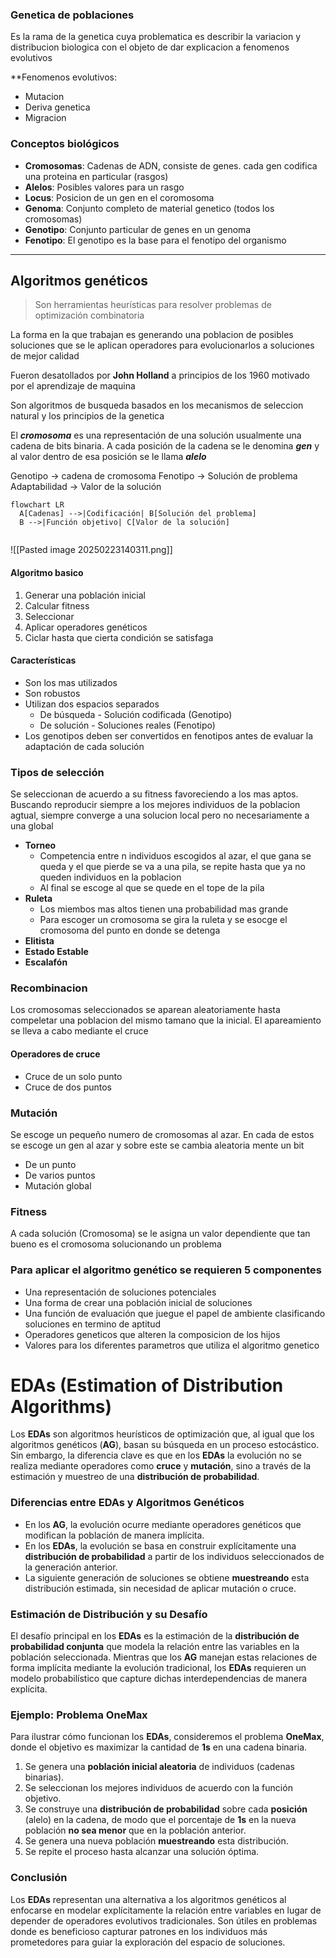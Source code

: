 ### Genetica de poblaciones

Es la rama de la genetica cuya problematica es describir la variacion y distribucion biologica con el objeto de dar explicacion a fenomenos evolutivos

**Fenomenos evolutivos:
- Mutacion
- Deriva genetica
- Migracion
### Conceptos biológicos

- **Cromosomas**: Cadenas de ADN, consiste de genes. cada gen codifica una proteina en particular (rasgos)
- **Alelos**: Posibles valores para un rasgo
- **Locus**: Posicion de un gen en el coromosoma
- **Genoma**: Conjunto completo de material genetico (todos los cromosomas)
- **Genotipo**: Conjunto particular de genes en un genoma
- **Fenotipo**: El genotipo es la base para el fenotipo del organismo
------------------------------------------------------------------------
## Algoritmos genéticos

> Son herramientas heurísticas para resolver problemas de optimización combinatoria

La forma en la que trabajan es generando una poblacion de posibles soluciones que se le aplican operadores para evolucionarlos a soluciones de mejor calidad

Fueron desatollados por **John Holland** a principios de los 1960 motivado por el aprendizaje de maquina

Son algoritmos de busqueda basados en los mecanismos de seleccion natural y los principios de la genetica

El ***cromosoma*** es una representación de una solución usualmente una cadena de bits binaria. A cada posición de la cadena se le denomina ***gen*** y al valor dentro de esa posición se le llama ***alelo***

Genotipo -> cadena de cromosoma
Fenotipo -> Solución de problema
Adaptabilidad -> Valor de la solución

```mermaid
flowchart LR
  A[Cadenas] -->|Codificación| B[Solución del problema]
  B -->|Función objetivo| C[Valor de la solución]


```
![[Pasted image 20250223140311.png]]
#### Algoritmo basico
1. Generar una población inicial
2. Calcular fitness
3. Seleccionar
4. Aplicar operadores genéticos
5. Ciclar hasta que cierta condición se satisfaga
#### Características
- Son los mas utilizados
- Son robustos
- Utilizan dos espacios separados
	- De búsqueda - Solución codificada (Genotipo)
	- De solución - Soluciones reales (Fenotipo)
- Los genotipos deben ser convertidos en fenotipos antes de evaluar la adaptación de cada solución
### Tipos de selección
Se seleccionan de acuerdo a su fitness favoreciendo a los mas aptos. Buscando reproducir siempre a los mejores individuos de la poblacion agtual, siempre converge a una solucion local pero no necesariamente a una global

- **Torneo**
	- Competencia entre n individuos escogidos al azar, el que gana se queda y el que pierde se va a una pila, se repite hasta que ya no queden individuos en la poblacion
	- Al final se escoge al que se quede en el tope de la pila
- **Ruleta**
	- Los miembos mas altos tienen una probabilidad mas grande
	- Para escoger un cromosoma se gira la ruleta y se esocge el cromosoma del punto en donde se detenga
- **Elitista**
- **Estado Estable**
- **Escalafón**
### Recombinacion
Los cromosomas seleccionados se aparean aleatoriamente hasta compeletar una poblacion del mismo tamano que la inicial. El apareamiento se lleva a cabo mediante el cruce
#### Operadores de cruce
- Cruce de un solo punto
- Cruce de dos puntos
### Mutación
Se escoge un pequeño numero de cromosomas al azar. En cada de estos se escoge un gen al azar y sobre este se cambia aleatoria mente un bit

- De un punto
- De varios puntos
- Mutación global
### Fitness
A cada solución (Cromosoma) se le asigna un valor dependiente que tan bueno es el cromosoma solucionando un problema
### Para aplicar el algoritmo genético se requieren 5 componentes
- Una representación de soluciones potenciales
- Una forma de crear una población inicial de soluciones
- Una función de evaluación que juegue el papel de ambiente clasificando soluciones en termino de aptitud
- Operadores geneticos que alteren la composicion de los hijos
- Valores para los diferentes parametros que utiliza el algoritmo genetico
# EDAs (Estimation of Distribution Algorithms)

Los **EDAs** son algoritmos heurísticos de optimización que, al igual que los algoritmos genéticos (**AG**), basan su búsqueda en un proceso estocástico. Sin embargo, la diferencia clave es que en los **EDAs** la evolución no se realiza mediante operadores como **cruce** y **mutación**, sino a través de la estimación y muestreo de una **distribución de probabilidad**.

### **Diferencias entre EDAs y Algoritmos Genéticos**

- En los **AG**, la evolución ocurre mediante operadores genéticos que modifican la población de manera implícita.
- En los **EDAs**, la evolución se basa en construir explícitamente una **distribución de probabilidad** a partir de los individuos seleccionados de la generación anterior.
- La siguiente generación de soluciones se obtiene **muestreando** esta distribución estimada, sin necesidad de aplicar mutación o cruce.

### **Estimación de Distribución y su Desafío**

El desafío principal en los **EDAs** es la estimación de la **distribución de probabilidad conjunta** que modela la relación entre las variables en la población seleccionada. Mientras que los **AG** manejan estas relaciones de forma implícita mediante la evolución tradicional, los **EDAs** requieren un modelo probabilístico que capture dichas interdependencias de manera explícita.

### **Ejemplo: Problema OneMax**

Para ilustrar cómo funcionan los **EDAs**, consideremos el problema **OneMax**, donde el objetivo es maximizar la cantidad de **1s** en una cadena binaria.

1. Se genera una **población inicial aleatoria** de individuos (cadenas binarias).
2. Se seleccionan los mejores individuos de acuerdo con la función objetivo.
3. Se construye una **distribución de probabilidad** sobre cada **posición** (alelo) en la cadena, de modo que el porcentaje de **1s** en la nueva población **no sea menor** que en la población anterior.
4. Se genera una nueva población **muestreando** esta distribución.
5. Se repite el proceso hasta alcanzar una solución óptima.

### **Conclusión**

Los **EDAs** representan una alternativa a los algoritmos genéticos al enfocarse en modelar explícitamente la relación entre variables en lugar de depender de operadores evolutivos tradicionales. Son útiles en problemas donde es beneficioso capturar patrones en los individuos más prometedores para guiar la exploración del espacio de soluciones.